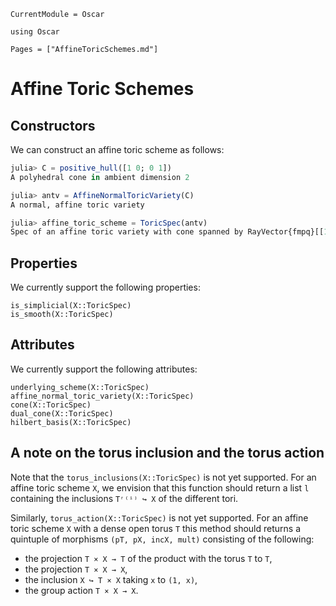 ```@meta
CurrentModule = Oscar
```

```@setup oscar
using Oscar
```

```@contents
Pages = ["AffineToricSchemes.md"]
```

# Affine Toric Schemes

## Constructors

We can construct an affine toric scheme as follows:

```julia
julia> C = positive_hull([1 0; 0 1])
A polyhedral cone in ambient dimension 2

julia> antv = AffineNormalToricVariety(C)
A normal, affine toric variety

julia> affine_toric_scheme = ToricSpec(antv)
Spec of an affine toric variety with cone spanned by RayVector{fmpq}[[1, 0], [0, 1]]
```


## Properties

We currently support the following properties:
```@docs
is_simplicial(X::ToricSpec)
is_smooth(X::ToricSpec)
```


## Attributes

We currently support the following attributes:
```@docs
underlying_scheme(X::ToricSpec)
affine_normal_toric_variety(X::ToricSpec)
cone(X::ToricSpec)
dual_cone(X::ToricSpec)
hilbert_basis(X::ToricSpec)
```


## A note on the torus inclusion and the torus action

Note that the `torus_inclusions(X::ToricSpec)` is not yet supported.
For an affine toric scheme ``X``, we envision that this function should
return a list `l` containing the inclusions ``Tʳ⁽ⁱ⁾ ↪ X`` of the different tori. 

Similarly, `torus_action(X::ToricSpec)` is not yet supported.
For an affine toric scheme ``X`` with a dense open torus ``T``
this method should returns a quintuple of morphisms `(pT, pX, incX, mult)` 
consisting of the following:
 * the projection ``T × X → T`` of the product with the torus ``T`` to ``T``,
 * the projection ``T × X → X``,
 * the inclusion ``X ↪ T × X`` taking ``x`` to ``(1, x)``,
 * the group action ``T × X → X``.
